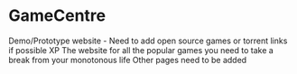 # GameCentre
Demo/Prototype website - Need to add open source games or torrent links if possible XP
The website for all the popular games you need to take a break from your monotonous life
Other pages need to be added
